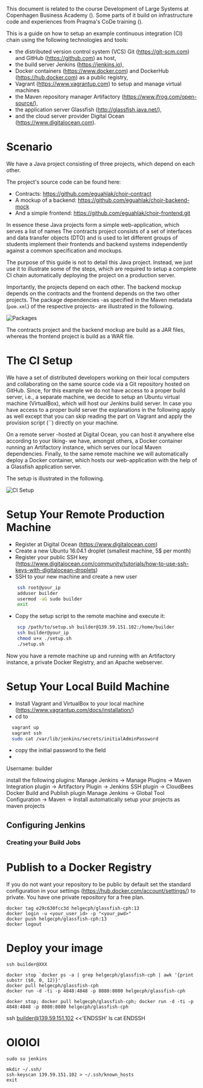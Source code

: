 This document is related to the course Development of Large Systems at Copenhagen Business Academy (). Some parts of it build on infrastructure code and experiences from Praqma's CoDe training ().

This is a guide on how to setup an example continuous integration (CI) chain using the following technologies and tools:

  * the distributed version control system (VCS) Git (https://git-scm.com) and GitHub (https://github.com) as host,
  * the build server Jenkins (https://jenkins.io),
  * Docker containers (https://www.docker.com) and DockerHub (https://hub.docker.com) as a public registry,
  * Vagrant (https://www.vagrantup.com) to setup and manage virtual machines
  * the Maven repository manager Artifactory (https://www.jfrog.com/open-source/),
  * the application server Glassfish (http://glassfish.java.net/),
  * and the cloud server provider Digital Ocean (https://www.digitalocean.com).




Scenario
========

We have a Java project consisting of three projects, which depend on each other.

The project's source code can be found here:

  * Contracts: https://github.com/eguahlak/choir-contract
  * A mockup of a backend: https://github.com/eguahlak/choir-backend-mock
  * And a simple frontend: https://github.com/eguahlak/choir-frontend.git

In essence these Java projects form a simple web-application, which serves a list of names
The contracts project consists of a set of interfaces and data transfer objects (DTO) and is used to let different groups of students implement their frontends and backend systems independently against a common specification and mockups.

The purpose of this guide is not to detail this Java project. Instead, we just use it to illustrate some of the steps, which are required to setup a complete CI chain automatically deploying the project on a production server.

Importantly, the projects depend on each other. The backend mockup depends on the contracts and the frontend depends on the two other projects. The package dependencies -as specified in the Maven metadata (`pom.xml`) of the respective projects- are illustrated in the following.

![Packages](helgecph.github.com/cph-code-infra/docs/images/packages.png)

The contracts project and the backend mockup are build as a JAR files, whereas the frontend project is build as a WAR file.


The CI Setup
============

We have a set of distributed developers working on their local computers and collaborating on the same source code via a Git repository hosted on GitHub. Since, for this example we do not have access to a proper build server, i.e., a separate machine, we decide to setup an Ubuntu virtual machine (VirtualBox), which will host our Jenkins build server. In case you have access to a proper build server the explanations in the following apply as well except that you can skip reading the part on Vagrant and apply the provision script (``) directly on your machine.

On a remote server -hosted at Digital Ocean, you can host it anywhere else according to your liking- we have, amongst others, a Docker container running an Artifactory instance, which serves our local Maven dependencies. Finally, to the same remote machine we will automatically deploy a Docker container, which hosts our web-application with the help of a Glassfish application server.

The setup is illustrated in the following.

![CI Setup](helgecph.github.com/cph-code-infra/docs/images/ci_setup.png)




Setup Your Remote Production Machine
====================================

  * Register at Digital Ocean (https://www.digitalocean.com)
  * Create a new Ubuntu 16.04.1 droplet (smallest machine, 5$ per month)
  * Register your public SSH key (https://www.digitalocean.com/community/tutorials/how-to-use-ssh-keys-with-digitalocean-droplets)
  * SSH to your new machine and create a new user

```bash
    ssh root@your_ip
    adduser builder
    usermod -aG sudo builder
    exit
```

  * Copy the setup script to the remote machine and execute it:

```bash
    scp /path/to/setup.sh builder@139.59.151.102:/home/builder
    ssh builder@your_ip
    chmod u+x ./setup.sh
    ./setup.sh
```

Now you have a remote machine up and running with an Artifactory instance, a private Docker Registry, and an Apache webserver.


# Setup Your Local Build Machine

  * Install Vagrant and VirtualBox to your local machine (https://www.vagrantup.com/docs/installation/)
  * cd to

```bash
  vagrant up
  vagrant ssh
  sudo cat /var/lib/jenkins/secrets/initialAdminPassword
```


  * copy the initial password to the field
  *
  Username: builder

  install the following plugins:
  Manage Jenkins -> Manage Plugins -> Maven Integration plugin
                                   -> Artifactory Plugin
                                   -> Jenkins SSH plugin
                                   -> CloudBees Docker Build and Publish plugin
  Manage Jenkins -> Global Tool Configuration -> Maven -> Install automatically
  setup your projects as maven projects

## Configuring Jenkins


### Creating your Build Jobs



Publish to a Docker Registry
============================
If you do not want your repository to be public by default set the standard configuration in your settings (https://hub.docker.com/account/settings/) to private. You have one private repository for a free plan.


    docker tag e29c630fcc3d helgecph/glassfish-cph:13
    docker login -u <your_user_id> -p "<your_pwd>"
    docker push helgecph/glassfish-cph:13
    docker logout


Deploy your image
=================

    ssh builder@XXX

    docker stop `docker ps -a | grep helgecph/glassfish-cph | awk '{print substr ($0, 0, 12)}'`
    docker pull helgecph/glassfish-cph
    docker run -d -ti -p 4848:4848 -p 8080:8080 helgecph/glassfish-cph

    docker stop; docker pull helgecph/glassfish-cph; docker run -d -ti -p 4848:4848 -p 8080:8080 helgecph/glassfish-cph



ssh builder@139.59.151.102 <<'ENDSSH'
ls
cat
ENDSSH


OIOIOI
======
    sudo su jenkins

    mkdir ~/.ssh/
    ssh-keyscan 139.59.151.102 > ~/.ssh/known_hosts
    exit
